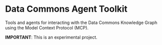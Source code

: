 # Data Commons Agent Toolkit
Tools and agents for interacting with the Data Commons Knowledge Graph using the Model Context Protocol (MCP).

**IMPORTANT**: This is an experimental project.

